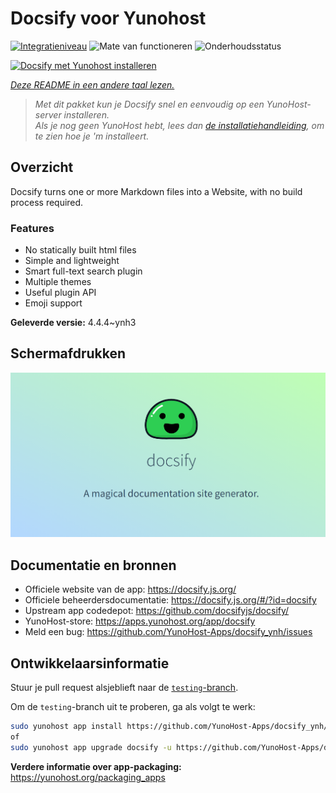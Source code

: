 <!--
NB: Deze README is automatisch gegenereerd door <https://github.com/YunoHost/apps/tree/master/tools/readme_generator>
Hij mag NIET handmatig aangepast worden.
-->

# Docsify voor Yunohost

[![Integratieniveau](https://dash.yunohost.org/integration/docsify.svg)](https://ci-apps.yunohost.org/ci/apps/docsify/) ![Mate van functioneren](https://ci-apps.yunohost.org/ci/badges/docsify.status.svg) ![Onderhoudsstatus](https://ci-apps.yunohost.org/ci/badges/docsify.maintain.svg)

[![Docsify met Yunohost installeren](https://install-app.yunohost.org/install-with-yunohost.svg)](https://install-app.yunohost.org/?app=docsify)

*[Deze README in een andere taal lezen.](./ALL_README.md)*

> *Met dit pakket kun je Docsify snel en eenvoudig op een YunoHost-server installeren.*  
> *Als je nog geen YunoHost hebt, lees dan [de installatiehandleiding](https://yunohost.org/install), om te zien hoe je 'm installeert.*

## Overzicht

Docsify turns one or more Markdown files into a Website, with no build process required.

### Features

- No statically built html files
- Simple and lightweight
- Smart full-text search plugin
- Multiple themes
- Useful plugin API
- Emoji support


**Geleverde versie:** 4.4.4~ynh3

## Schermafdrukken

![Schermafdrukken van Docsify](./doc/screenshots/screenshot.png)

## Documentatie en bronnen

- Officiele website van de app: <https://docsify.js.org/>
- Officiele beheerdersdocumentatie: <https://docsify.js.org/#/?id=docsify>
- Upstream app codedepot: <https://github.com/docsifyjs/docsify/>
- YunoHost-store: <https://apps.yunohost.org/app/docsify>
- Meld een bug: <https://github.com/YunoHost-Apps/docsify_ynh/issues>

## Ontwikkelaarsinformatie

Stuur je pull request alsjeblieft naar de [`testing`-branch](https://github.com/YunoHost-Apps/docsify_ynh/tree/testing).

Om de `testing`-branch uit te proberen, ga als volgt te werk:

```bash
sudo yunohost app install https://github.com/YunoHost-Apps/docsify_ynh/tree/testing --debug
of
sudo yunohost app upgrade docsify -u https://github.com/YunoHost-Apps/docsify_ynh/tree/testing --debug
```

**Verdere informatie over app-packaging:** <https://yunohost.org/packaging_apps>
